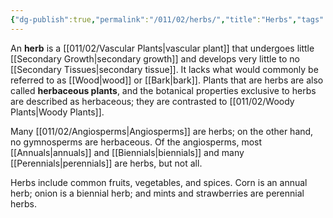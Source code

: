 ```yaml
---
{"dg-publish":true,"permalink":"/011/02/herbs/","title":"Herbs","tags":["BIOL412"],"noteIcon":"1","created":"2024-09-26T13:45:04.091-07:00","updated":"2024-09-26T15:19:06.155-07:00"}
---
```


An **herb** is a [[011/02/Vascular Plants\|vascular plant]] that undergoes little [[Secondary Growth\|secondary growth]] and develops very little to no [[Secondary Tissues\|secondary tissue]]. It lacks what would commonly be referred to as [[Wood\|wood]] or [[Bark\|bark]]. Plants that are herbs are also called **herbaceous plants**, and the botanical properties exclusive to herbs are described as herbaceous; they are contrasted to [[011/02/Woody Plants\|Woody Plants]].

Many [[011/02/Angiosperms\|Angiosperms]] are herbs; on the other hand, no gymnosperms are herbaceous. Of the angiosperms, most [[Annuals\|annuals]] and [[Biennials\|biennials]] and many [[Perennials\|perennials]] are herbs, but not all.

Herbs include common fruits, vegetables, and spices. Corn is an annual herb; onion is a biennial herb; and mints and strawberries are perennial herbs.